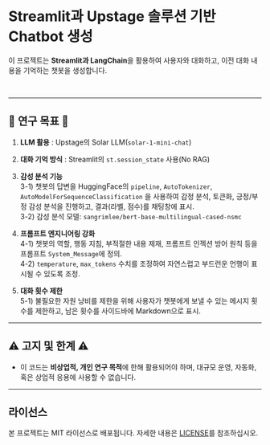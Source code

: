 
# Streamlit과 Upstage 솔루션 기반 Chatbot 생성

이 프로젝트는 **Streamlit과 LangChain**을 활용하여 사용자와 대화하고, 이전 대화 내용을 기억하는 챗봇을 생성합니다.  
   
<br>

---

## 🎯 연구 목표 🎯

1. **LLM 활용** : Upstage의 Solar LLM(`solar-1-mini-chat`)

2. **대화 기억 방식** : Streamlit의 `st.session_state` 사용(No RAG)

3. **감성 분석 기능**  
  3-1) 챗봇의 답변을 HuggingFace의 `pipeline`, `AutoTokenizer`, `AutoModelForSequenceClassification` 을 사용하여 감정 분석, 토큰화, 긍정/부정 감성 분석을 진행하고, 결과(라벨, 점수)를 채팅창에 표시.  
  3-2) 감성 분석 모델: `sangrimlee/bert-base-multilingual-cased-nsmc`  

4. **프롬프트 엔지니어링 강화**  
  4-1) 챗봇의 역할, 행동 지침, 부적절한 내용 제재, 프롬프트 인젝션 방어 원칙 등을 프롬프트 `System_Message`에 정의.  
  4-2) `temperature`, `max_tokens` 수치를 조정하여 자연스럽고 부드런운 언행이 표시될 수 있도록 조정.  

5. **대화 횟수 제한**  
  5-1) 불필요한 자원 낭비를 제한을 위해 사용자가 챗봇에게 보낼 수 있는 메시지 횟수를 제한하고, 남은 횟수를 사이드바에 Markdown으로 표시.
  
---

## ⚠️ 고지 및 한계 ⚠️

- 이 코드는 **비상업적, 개인 연구 목적**에 한해 활용되어야 하며, 대규모 운영, 자동화, 혹은 상업적 응용에 사용할 수 없습니다.

---

## 라이선스

본 프로젝트는 MIT 라이선스로 배포됩니다. 자세한 내용은 [LICENSE](./LICENSE)를 참조하십시오.
